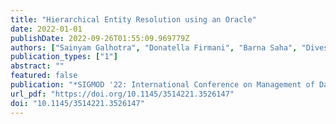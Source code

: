 ```yaml
---
title: "Hierarchical Entity Resolution using an Oracle"
date: 2022-01-01
publishDate: 2022-09-26T01:55:09.969779Z
authors: ["Sainyam Galhotra", "Donatella Firmani", "Barna Saha", "Divesh Srivastava"]
publication_types: ["1"]
abstract: ""
featured: false
publication: "*SIGMOD '22: International Conference on Management of Data, Philadelphia, PA, USA, June 12 - 17, 2022*"
url_pdf: "https://doi.org/10.1145/3514221.3526147"
doi: "10.1145/3514221.3526147"
---
```



